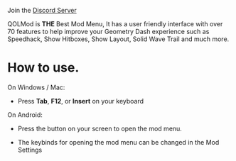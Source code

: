Join the [Discord Server](https://discord.gg/DfQSTEnQKK)

QOLMod is **THE** Best Mod Menu, It has a user friendly interface with over <cr>70 features</c> to help improve your <cg>Geometry Dash</c> experience such as Speedhack, Show Hitboxes, Show Layout, Solid Wave Trail and <cl>much</c> more.

# How to use.
On Windows / Mac:
- Press **Tab**, **F12**, or **Insert** on your keyboard

On Android:
- Press the button on your screen to open the mod menu.

- The keybinds for opening the mod menu can be changed in the Mod Settings